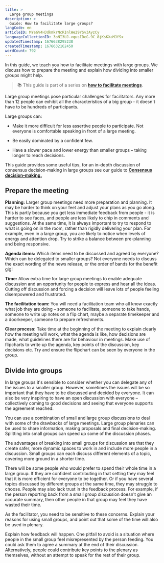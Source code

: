 ```yaml
---
title: >
  Large group meetings
description: >
  Guide: How to facilitate large groups?
langCode: en
articleID: MYeGV4HJdkmkrNcRInlWe29YSv3AyzCy
languageCollectionID: 3oNI3UJ-vqusIDeG-9C_8jKsKXaMJfSx
updatedTimestamp: 1676638295238
createdTimestamp: 1676632162450
wordCount: 792
---
```


In this guide, we teach you how to facilitate meetings with large groups. We discuss how to prepare the meeting and explain how dividing into smaller groups might help.

> 📚 This guide is part of a series on [**how to facilitate meetings**](/organising/facilitating/large-groups).

Large group meetings pose particular challenges for facilitators. Any more than 12 people can exhibit all the charac­teristics of a big group – it doesn't have to be hundreds of participants.

Large groups can:

-   Make it more difficult for less assertive people to participate. Not everyone is comfortable speaking in front of a large meeting.
    
-   Be easily dominated by a confident few.
    
-   Have a slower pace and lower energy than smaller groups – taking longer to reach decisions.
    

This guide provides some useful tips, for an in-depth discussion of consensus decision-making in large groups see our guide to [**Consensus decision-making.**](https://www.seedsforchange.org.uk/consensus)

## **Prepare the meeting**

**Planning:** Larger group meetings need more preparation and planning. It may be harder to think on your feet and adjust your plans as you go along. This is partly because you get less immediate feedback from people - it is harder to see faces, and people are less likely to chip in comments and suggestions. At the same time, it is always important to try to respond to what is going on in the room, rather than rigidly delivering your plan. For example, even in a large group, you are likely to notice when levels of energy and attention drop. Try to strike a balance between pre-planning and being responsive.

**Agenda items:** Which items need to be discussed and agreed by everyone? Which can be delegated to smaller groups? Not everyone needs to discuss the exact wording of the news release, or the order of bands for the benefit gig!

**Time:** Allow extra time for large group meetings to enable adequate discussion and an opportunity for people to express and hear all the ideas. Cutting off discus­sion and forcing a decision will leave lots of people feeling disempowered and frustrated.

**The facilitation team:** You will need a facilita­tion team who all know exactly what job they are doing – someone to facilitate, someone to take hands, someone to write up notes on a flip chart, maybe a separate timekeeper and a doorkeeper, someone to prepare refreshments.

**Clear process:** Take time at the beginning of the meeting to explain clearly how the meeting will work, what the agenda is like, how decisions are made, what guidelines there are for behaviour in meetings. Make use of flipcharts to write up the agenda, key points of the discussion, key decisions etc. Try and ensure the flipchart can be seen by everyone in the group.

## **Divide into groups**

In large groups it's sensible to consider whether you can delegate any of the issues to a smaller group. However, sometimes the issues will be so important that they have to be discussed and decided by everyone. It can also be very inspiring to have an open discussion with everyone – collectively coming to good decisions and seeing that everyone supports the agreement reached.

You can use a combination of small and large group discussions to deal with some of the draw­backs of large meetings. Large group plenaries can be used to share information, making proposals and final decision-making. Splitting into small groups can speed up some of the discussion phases.

The advantages of breaking into small groups for discussion are that they create safer, more dynamic spaces to work in and include more people in a discussion. Small groups can each discuss different elements of a topic, covering more ground in a shorter time.

There will be some people who would prefer to spend their whole time in a large group. If they are confident contributing in that setting they may feel that it is more efficient for everyone to be together. Or if you have several topics discussed by different groups at the same time, they may struggle to choose. People may also lack trust in the feedback process. For example, if the person reporting back from a small group discussion doesn't give an accurate summary, then other people in that group may feel they have wasted their time.

As the facilitator, you need to be sensitive to these concerns. Explain your reasons for using small groups, and point out that some of the time will also be used in plenary.

Explain how feedback will happen. One pitfall to avoid is a situation where people in the small group feel misrepresented by the person feeding. You could ask them to agree a summary at the end of their discussion. Alternatively, people could contribute key points to the plenary as themselves, without an attempt to speak for the rest of their group.